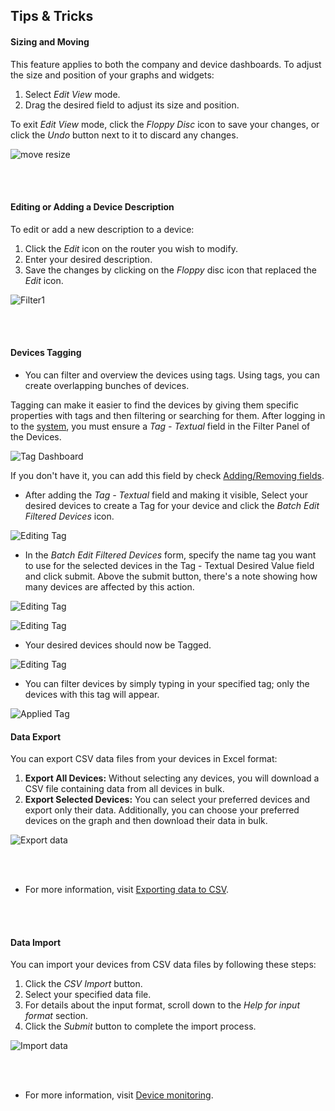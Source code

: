
## Tips & Tricks

#### Sizing and Moving

This feature applies to both the company and device dashboards. To adjust the size and position of your graphs and widgets:

1. Select _Edit View_ mode.
2. Drag the desired field to adjust its size and position.

To exit _Edit View_ mode, click the _Floppy Disc_ icon to save your changes, or click the _Undo_ button next to it to discard any changes.

![move resize](../images/dashboards/move-resize-1.png)

&nbsp;  
&nbsp;

#### Editing or Adding a Device Description

To edit or add a new description to a device:

1. Click the _Edit_ icon on the router you wish to modify.
2. Enter your desired description.
3. Save the changes by clicking on the _Floppy_ disc icon that replaced the _Edit_ icon.

![Filter1](../images/dashboards/Filter1.png)

&nbsp;  
&nbsp;

#### Devices Tagging

- You can filter and overview the devices using tags. Using tags, you can create overlapping bunches of devices.

Tagging can make it easier to find the devices by giving them specific properties with tags and then filtering or searching for them.
After logging in to the [system](https://wadmp3.com), you must ensure a _Tag - Textual_ field in the Filter Panel of the Devices.

![Tag Dashboard](../images/dashboards/Tagg.png)

If you don't have it, you can add this field by check [Adding/Removing fields](https://docs.wadmp.com/gen3/explanations/device%20management/#adding-removing-fields).

- After adding the _Tag - Textual_ field and making it visible, Select your desired devices to create a Tag for your device and click the _Batch Edit Filtered Devices_ icon.

![Editing Tag](../images/dashboards/Tagg-3.png)

- In the _Batch Edit Filtered Devices_ form, specify the name tag you want to use for the selected devices in the Tag - Textual Desired Value field and click submit. Above the submit button, there's a note showing how many devices are affected by this action.

![Editing Tag](../images/dashboards/Tagg-4.png)

![Editing Tag](../images/dashboards/Tagg4.png)

- Your desired devices should now be Tagged.

![Editing Tag](../images/dashboards/Tagg-5.png)

- You can filter devices by simply typing in your specified tag; only the devices with this tag will appear.

![Applied Tag](../images/dashboards/Tagg-6.png)

#### Data Export

You can export CSV data files from your devices in Excel format:

1. **Export All Devices:** Without selecting any devices, you will download a CSV file containing data from all devices in bulk.
2. **Export Selected Devices:** You can select your preferred devices and export only their data. Additionally, you can choose your preferred devices on the graph and then download their data in bulk.

![Export data](../images/dashboards/data_export-1.png)

&nbsp;  
&nbsp;

- For more information, visit [Exporting data to CSV](https://docs.wadmp.com/gen3/explanations/device%20monitoring/#_2-exporting-data-to-csv).

&nbsp;  
&nbsp;

#### Data Import

You can import your devices from CSV data files by following these steps:

1. Click the _CSV Import_ button.
2. Select your specified data file.
3. For details about the input format, scroll down to the _Help for input format_ section.
4. Click the _Submit_ button to complete the import process.

![Import data](../images/dashboards/Data_Import.png)

&nbsp;  
&nbsp;

- For more information, visit [Device monitoring](https://docs.wadmp.com/gen3/explanations/device%20monitoring/#device-monitoring).
